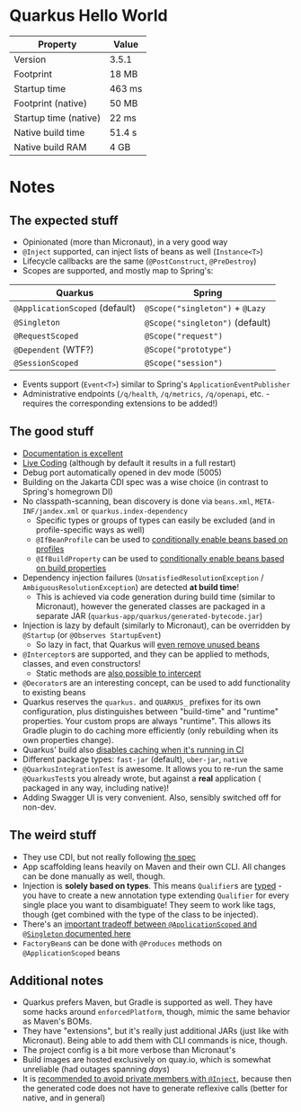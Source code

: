 # Quarkus Hello World

| Property              | Value  |
|-----------------------|--------|
| Version               | 3.5.1  |
| Footprint             | 18 MB  |
| Startup time          | 463 ms |
| Footprint (native)    | 50 MB  |
| Startup time (native) | 22 ms  |
| Native build time     | 51.4 s |
| Native build RAM      | 4 GB   |

# Notes

## The expected stuff

* Opinionated (more than Micronaut), in a very good way
* `@Inject` supported, can inject lists of beans as well (`Instance<T>`)
* Lifecycle callbacks are the same (`@PostConstruct`, `@PreDestroy`)
* Scopes are supported, and mostly map to Spring's:

| Quarkus                        | Spring                                   |
|--------------------------------|------------------------------------------|
| `@ApplicationScoped` (default) | `@Scope("singleton")` + `@Lazy`          |
| `@Singleton`                   | `@Scope("singleton")`          (default) |
| `@RequestScoped`               | `@Scope("request")`                      |
| `@Dependent` (WTF?)            | `@Scope("prototype")`                    |
| `@SessionScoped`               | `@Scope("session")`                      |

* Events support (`Event<T>`) similar to Spring's `ApplicationEventPublisher`
* Administrative endpoints (`/q/health`, `/q/metrics`, `/q/openapi`, etc. - requires the corresponding extensions to be added!)

## The good stuff

* [Documentation is excellent](https://quarkus.io/guides)
* [Live Coding](https://quarkus.io/guides/getting-started#development-mode) (although by default it results in a full restart)
* Debug port automatically opened in dev mode (5005)
* Building on the Jakarta CDI spec was a wise choice (in contrast to Spring's homegrown DI)
* No classpath-scanning, bean discovery is done via `beans.xml`, `META-INF/jandex.xml` or `quarkus.index-dependency`
    * Specific types or groups of types can easily be excluded (and in profile-specific ways as well)
    * `@IfBeanProfile` can be used to [conditionally enable beans based on profiles](https://quarkus.io/guides/cdi-reference#enable_build_profile)
    * `@IfBuildProperty` can be used to [conditionally enable beans based on build properties](https://quarkus.io/guides/cdi-reference#enable_build_properties)
* Dependency injection failures (`UnsatisfiedResolutionException` / `AmbiguousResolutionException`) are detected **at build time**!
    * This is achieved via code generation during build time (similar to Micronaut), however the generated classes are packaged in a separate
      JAR (`quarkus-app/quarkus/generated-bytecode.jar`)
* Injection is lazy by default (similarly to Micronaut), can be overridden by `@Startup` (or `@Observes StartupEvent`)
    * So lazy in fact, that Quarkus will [even remove unused beans](https://quarkus.io/guides/cdi-reference#remove_unused_beans)
* `@Interceptor`s are supported, and they can be applied to methods, classes, and even constructors!
  * Static methods are [also possible to intercept](https://quarkus.io/guides/cdi-reference#interception-of-static-methods)
* `@Decorator`s are an interesting concept, can be used to add functionality to existing beans
* Quarkus reserves the `quarkus.` and `QUARKUS_` prefixes for its own configuration, plus distinguishes between "build-time" and "runtime" properties.
  Your custom props are always "runtime". This allows its Gradle plugin to do caching more efficiently (only rebuilding when its own properties
  change).
* Quarkus' build also [disables caching when it's running in CI](https://quarkus.io/guides/gradle-tooling#cached-build-artifacts)
* Different package types: `fast-jar` (default), `uber-jar`, `native`
* `@QuarkusIntegrationTest` is awesome. It allows you to re-run the same `@QuarkusTest`s you already wrote, but against a **real** application (
  packaged in any way, including native)!
* Adding Swagger UI is very convenient. Also, sensibly switched off for non-dev.

## The weird stuff

* They use CDI, but not really following [the spec](https://jakarta.ee/specifications/cdi/4.0/jakarta-cdi-spec-4.0.html#part_1)
* App scaffolding leans heavily on Maven and their own CLI. All changes can be done manually as well, though.
* Injection is **solely based on types**. This means `Qualifier`s are [typed](https://quarkus.io/guides/cdi#you-talked-about-some-qualifiers) - you
  have to create a new annotation type extending `Qualifier` for every single place you want to disambiguate! They seem to work like tags, though (get
  combined with the type of the class to be injected).
* There's
  an [important tradeoff between `@ApplicationScoped` and `@Singleton` documented here](https://quarkus.io/guides/cdi#applicationscoped-and-singleton-look-very-similar-which-one-should-i-choose-for-my-quarkus-application)
* `FactoryBean`s can be done with `@Produces` methods on `@ApplicationScoped` beans

## Additional notes

* Quarkus prefers Maven, but Gradle is supported as well. They have some hacks around `enforcedPlatform`, though, mimic the same behavior as Maven's
  BOMs.
* They have "extensions", but it's really just additional JARs (just like with Micronaut). Being able to add them with CLI commands is nice, though.
* The project config is a bit more verbose than Micronaut's
* Build images are hosted exclusively on quay.io, which is somewhat unreliable (had outages spanning _days_)
* It is [recommended to avoid private members with `@Inject`](https://quarkus.io/guides/cdi-reference#native-executables-and-private-members), because
  then the generated code does not have to generate reflexive calls (better for native, and in general)
